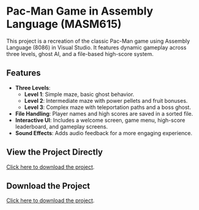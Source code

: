 # Pac-Man Game in Assembly Language (MASM615)

This project is a recreation of the classic Pac-Man game using Assembly Language (8086) in Visual Studio. It features dynamic gameplay across three levels, ghost AI, and a file-based high-score system.

## Features
- **Three Levels**:
  - **Level 1**: Simple maze, basic ghost behavior.
  - **Level 2**: Intermediate maze with power pellets and fruit bonuses.
  - **Level 3**: Complex maze with teleportation paths and a boss ghost.
- **File Handling**: Player names and high scores are saved in a sorted file.
- **Interactive UI**: Includes a welcome screen, game menu, high-score leaderboard, and gameplay screens.
- **Sound Effects**: Adds audio feedback for a more engaging experience.

## View the Project Directly
[Click here to download the project](https://drive.google.com/file/d/1EOb_x2TPONqdgaXXYvpU5ht4_lejLQqt/view?usp=sharing).

## Download the Project
[Click here to download the project](https://drive.google.com/file/d/1EOb_x2TPONqdgaXXYvpU5ht4_lejLQqt/view?usp=sharing).


